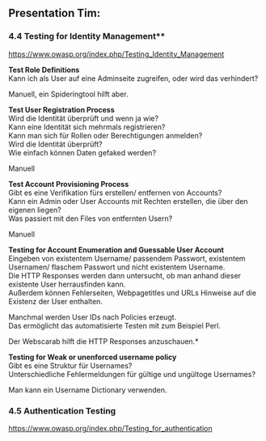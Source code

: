 ## Presentation Tim:


### 4.4 Testing for Identity Management**

https://www.owasp.org/index.php/Testing_Identity_Management


**Test Role Definitions**  
Kann ich als User auf eine Adminseite zugreifen, oder wird das verhindert?  

Manuell, ein Spideringtool hilft aber.  


**Test User Registration Process**  
Wird die Identität überprüft und wenn ja wie?  
Kann eine Identität sich mehrmals registrieren?  
Kann man sich für Rollen oder Berechtigungen anmelden?  
Wird die Identität überprüft?  
Wie einfach können Daten gefaked werden?  

Manuell


**Test Account Provisioning Process**  
Gibt es eine Verifikation fürs erstellen/ entfernen von Accounts?  
Kann ein Admin oder User Accounts mit Rechten erstellen, die über den eigenen liegen?  
Was passiert mit den Files von entfernten Usern?  

Manuell


**Testing for Account Enumeration and Guessable User Account**  
Eingeben von existentem Username/ passendem Passwort, existentem Usernamen/ flaschem Passwort und nicht existentem Username.  
Die HTTP Responses werden dann untersucht, ob man anhand dieser existente User herrausfinden kann.  
Außerdem können Fehlerseiten, Webpagetitles und URLs Hinweise auf die Existenz der User enthalten.  

Manchmal werden User IDs nach Policies erzeugt.  
Das ermöglicht das automatisierte Testen mit zum Beispiel Perl.  

Der Webscarab hilft die HTTP Responses anzuschauen.*


**Testing for Weak or unenforced username policy**  
Gibt es eine Struktur für Usernames?  
Unterschiedliche Fehlermeldungen für gültige und ungültoge Usernames?  

Man kann ein Username Dictionary verwenden.



### 4.5 Authentication Testing

https://www.owasp.org/index.php/Testing_for_authentication


